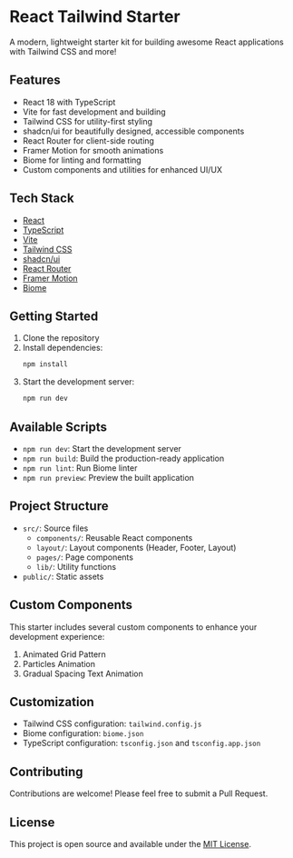 # React Tailwind Starter

A modern, lightweight starter kit for building awesome React applications with Tailwind CSS and more!

## Features

- React 18 with TypeScript
- Vite for fast development and building
- Tailwind CSS for utility-first styling
- shadcn/ui for beautifully designed, accessible components
- React Router for client-side routing
- Framer Motion for smooth animations
- Biome for linting and formatting
- Custom components and utilities for enhanced UI/UX

## Tech Stack

- [React](https://reactjs.org/)
- [TypeScript](https://www.typescriptlang.org/)
- [Vite](https://vitejs.dev/)
- [Tailwind CSS](https://tailwindcss.com/)
- [shadcn/ui](https://ui.shadcn.com/)
- [React Router](https://reactrouter.com/)
- [Framer Motion](https://www.framer.com/motion/)
- [Biome](https://biomejs.dev/)

## Getting Started

1. Clone the repository
2. Install dependencies:
   ```bash
   npm install
   ```
3. Start the development server:
   ```bash
   npm run dev
   ```

## Available Scripts

- `npm run dev`: Start the development server
- `npm run build`: Build the production-ready application
- `npm run lint`: Run Biome linter
- `npm run preview`: Preview the built application

## Project Structure

- `src/`: Source files
  - `components/`: Reusable React components
  - `layout/`: Layout components (Header, Footer, Layout)
  - `pages/`: Page components
  - `lib/`: Utility functions
- `public/`: Static assets

## Custom Components

This starter includes several custom components to enhance your development experience:

1. Animated Grid Pattern
2. Particles Animation
3. Gradual Spacing Text Animation

## Customization

- Tailwind CSS configuration: `tailwind.config.js`
- Biome configuration: `biome.json`
- TypeScript configuration: `tsconfig.json` and `tsconfig.app.json`

## Contributing

Contributions are welcome! Please feel free to submit a Pull Request.

## License

This project is open source and available under the [MIT License](LICENSE).
